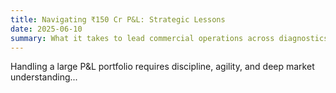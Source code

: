 ```yaml
---
title: Navigating ₹150 Cr P&L: Strategic Lessons
date: 2025-06-10
summary: What it takes to lead commercial operations across diagnostics and biotech in India.
---
```


Handling a large P&L portfolio requires discipline, agility, and deep market understanding...
